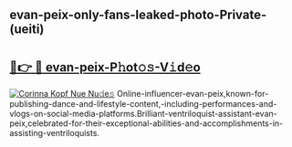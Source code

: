 ## evan-peix-only-fans​-leaked-photo​-Private-(ueiti)


# <h2><a href="https://mediaupload.pro?title=evan-peix&ref=git">🔗👉 🔴 evan-peix-P𝚑ot𝚘𝚜-V𝚒d𝚎o</a></h2>

[![Corinna Kopf Nue Nu𝚍e𝚜](https://i.imgur.com/0qMVB7G.gif)](https://mediaupload.pro?title=evan-peix&ref=git)
Online-influencer-evan-peix,known-for-publishing-dance-and-lifestyle-content,-including-performances-and-vlogs-on-social-media-platforms.Brilliant-ventriloquist-assistant-evan-peix,celebrated-for-their-exceptional-abilities-and-accomplishments-in-assisting-ventriloquists.  